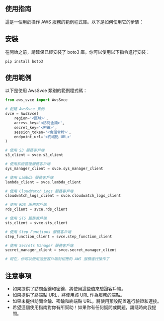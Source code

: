 ## 使用指南

這是一個用於操作 AWS 服務的範例程式庫。以下是如何使用它的步驟：

## 安裝

在開始之前，請確保已經安裝了 boto3 庫。你可以使用以下指令進行安裝：

```shell
pip install boto3
```
## 使用範例

以下是使用 AwsSvce 類別的範例程式碼：
```python
from aws_svce import AwsSvce

# 創建 AwsSvce 實例
svce = AwsSvce(
    region='<區域>',
    access_key='<訪問金鑰>',
    secret_key='<密鑰>',
    session_token='<會話令牌>',
    endpoint_url='<終端點 URL>'
)

# 使用 S3 服務客戶端
s3_client = svce.s3_client

# 使用系統管理服務客戶端
sys_manager_client = svce.sys_manager_client

# 使用 Lambda 服務客戶端
lambda_client = svce.lambda_client

# 使用 CloudWatch Logs 服務客戶端
cloudwatch_logs_client = svce.cloudwatch_logs_client

# 使用 RDS 服務客戶端
rds_client = svce.rds_client

# 使用 STS 服務客戶端
sts_client = svce.sts_client

# 使用 Step Functions 服務客戶端
step_function_client = svce.step_function_client

# 使用 Secrets Manager 服務客戶端
secret_manager_client = svce.secret_manager_client

# 現在，你可以使用這些客戶端對相應的 AWS 服務進行操作了

```

## 注意事項
- 如果提供了訪問金鑰和密鑰，將使用這些值來驗證客戶端。
- 如果提供了終端點 URL，將使用該 URL 作為服務的端點。
- 如果未提供訪問金鑰、密鑰和終端點 URL，將使用預設配置進行驗證和連接。
- 希望這個使用指南對你有所幫助！如果你有任何疑問或問題，請隨時向我提問。
